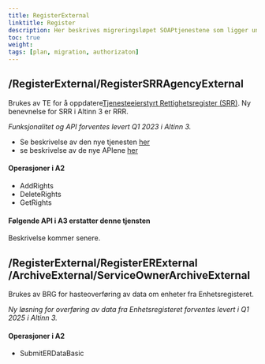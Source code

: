```yaml
---
title: RegisterExternal
linktitle: Register
description: Her beskrives migreringsløpet SOAPtjenestene som ligger under RegisterExternal-endepunktet
toc: true
weight: 
tags: [plan, migration, authorizaton]
---
```



## /RegisterExternal/RegisterSRRAgencyExternal
Brukes av TE for å oppdatere[Tjenesteeierstyrt Rettighetsregister (SRR)](https://altinn.github.io/docs/api/tjenesteeiere/soap/grensesnitt/rights/#registersrragencyexternal). 
Ny benevnelse for SRR i Altinn 3 er RRR. 

*Funksjonalitet og API forventes levert Q1 2023 i Altinn 3.*
- Se beskrivelse av den nye tjenesten [her](/authorization/modules/accessmanagement/)
- se beskrivelse av de nye APIene [her](/authorization/api/)

#### Operasjoner i A2
- AddRights
- DeleteRights
- GetRights

#### Følgende API i A3 erstatter denne tjensten
Beskrivelse kommer senere.



## /RegisterExternal/RegisterERExternal /ArchiveExternal/ServiceOwnerArchiveExternal
Brukes av BRG for hasteoverføring av data om enheter fra Enhetsregisteret. 

*Ny løsning for overføring av data fra Enhetsregisteret forventes levert i Q1 2025 i Altinn 3.*

#### Operasjoner i A2

- SubmitERDataBasic
  


